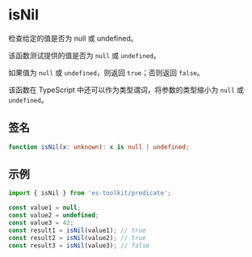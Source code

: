# isNil

检查给定的值是否为 null 或 undefined。

该函数测试提供的值是否为 `null` 或 `undefined`。

如果值为 `null` 或 `undefined`，则返回 `true`；否则返回 `false`。

该函数在 TypeScript 中还可以作为类型谓词，将参数的类型缩小为 `null` 或 `undefined`。

## 签名

```typescript
function isNil(x: unknown): x is null | undefined;
```

## 示例

```typescript
import { isNil } from 'es-toolkit/predicate';

const value1 = null;
const value2 = undefined;
const value3 = 42;
const result1 = isNil(value1); // true
const result2 = isNil(value2); // true
const result3 = isNil(value3); // false
```
